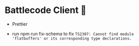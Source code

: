 # Battlecode Client 🌱

- Prettier

- run npm run fix-schema to fix `TS2307: Cannot find module 'flatbuffers' or its corresponding type declarations.`